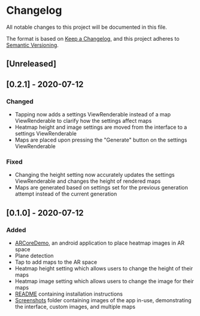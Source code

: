 # Changelog
All notable changes to this project will be documented in this file.

The format is based on [Keep a Changelog](https://keepachangelog.com/en/1.0.0/),
and this project adheres to [Semantic Versioning](https://semver.org/spec/v2.0.0.html).

## [Unreleased]

## [0.2.1] - 2020-07-12
### Changed
- Tapping now adds a settings ViewRenderable instead of a map ViewRenderable to clarify how the settings affect maps
- Heatmap height and image settings are moved from the interface to a settings ViewRenderable
- Maps are placed upon pressing the "Generate" button on the settings ViewRenderable

### Fixed
- Changing the height setting now accurately updates the settings ViewRenderable and changes the height of rendered maps
- Maps are generated based on settings set for the previous generation attempt instead of the current generation

## [0.1.0] - 2020-07-12
### Added
- [ARCoreDemo](ARCoreDemo), an android application to place heatmap images in AR space
- Plane detection
- Tap to add maps to the AR space
- Heatmap height setting which allows users to change the height of their maps
- Heatmap image setting which allows users to change the image for their maps
- [README](README.md) containing installation instructions
- [Screenshots](Screenshots) folder containing images of the app in-use, demonstrating the interface, custom images, and multiple maps